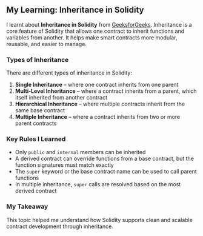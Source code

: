 ## My Learning: Inheritance in Solidity

I learnt about **Inheritance in Solidity** from [GeeksforGeeks](https://www.geeksforgeeks.org/solidity/solidity-inheritance/). Inheritance is a core feature of Solidity that allows one contract to inherit functions and variables from another. It helps make smart contracts more modular, reusable, and easier to manage.

### Types of Inheritance

There are different types of inheritance in Solidity:

1. **Single Inheritance** – where one contract inherits from one parent
2. **Multi-Level Inheritance** – where a contract inherits from a parent, which itself inherited from another contract
3. **Hierarchical Inheritance** – where multiple contracts inherit from the same base contract
4. **Multiple Inheritance** – where a contract inherits from two or more parent contracts

### Key Rules I Learned

- Only `public` and `internal` members can be inherited
- A derived contract can override functions from a base contract, but the function signatures must match exactly
- The `super` keyword or the base contract name can be used to call parent functions
- In multiple inheritance, `super` calls are resolved based on the most derived contract

### My Takeaway

This topic helped me understand how Solidity supports clean and scalable contract development through inheritance.